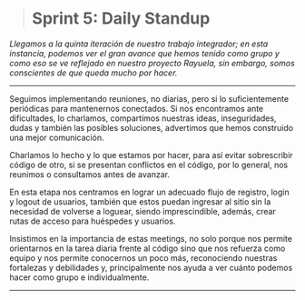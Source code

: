 > # Sprint 5: Daily Standup
*Llegamos a la quinta iteración de nuestro trabajo integrador; en esta instancia, podemos ver el gran avance que hemos tenido como grupo y como eso se ve reflejado en nuestro proyecto Rayuela, sin embargo, somos conscientes de que queda mucho por hacer.*

------------

Seguimos implementando reuniones, no diarias, pero si lo suficientemente periódicas para mantenernos conectados. Si nos encontramos ante dificultades, lo charlamos, compartimos nuestras ideas, inseguridades, dudas y también las posibles soluciones, advertimos que hemos construido una mejor comunicación.

Charlamos lo hecho y lo que estamos por hacer, para así evitar sobrescribir código de otro, si se presentan conflictos en el código, por lo general, nos reunimos o consultamos antes de avanzar.

En esta etapa nos centramos en lograr un adecuado flujo de registro, login y logout de usuarios, también que estos puedan ingresar al sitio sin la necesidad de volverse a loguear, siendo imprescindible, además, crear rutas de acceso para huéspedes y usuarios.

Insistimos en la importancia de estas meetings, no solo porque nos permite orientarnos en la tarea diaria frente al código sino que nos refuerza como equipo y nos permite conocernos un poco más, reconociendo nuestras fortalezas y debilidades y, principalmente nos ayuda a ver cuánto podemos hacer como grupo e individualmente.

------------
